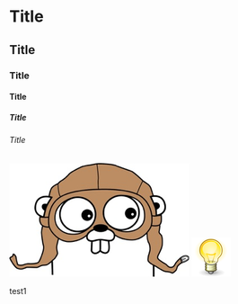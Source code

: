 # Title  
## Title  
### Title  
#### Title  
##### Title  
###### Title  

![Tux, the Linux mascot](https://github.com/cesarnie/test/blob/master/footer-gopher.jpg)
![Tux, the Linux mascot](./70px-Dialog-information_on.svg.png)

test1

